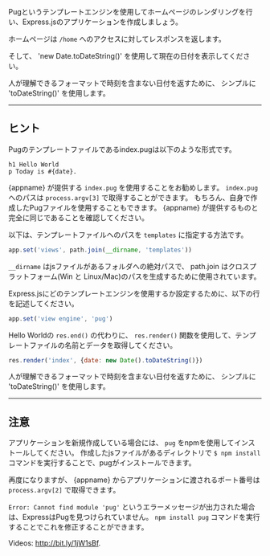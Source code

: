 Pugというテンプレートエンジンを使用してホームページのレンダリングを行い、Express.jsのアプリケーションを作成しましょう。

ホームページは `/home` へのアクセスに対してレスポンスを返します。

そして、 'new Date.toDateString()' を使用して現在の日付を表示してください。

人が理解できるフォーマットで時刻を含まない日付を返すために、 シンプルに 'toDateString()' を使用します。

-----------------------------

## ヒント

Pugのテンプレートファイルであるindex.pugは以下のような形式です。

```pug
h1 Hello World
p Today is #{date}.
```

{appname} が提供する `index.pug` を使用することをお勧めします。 `index.pug` へのパスは `process.argv[3]` で取得することができます。
もちろん、自身で作成したPugファイルを使用することもできます。 {appname} が提供するものと完全に同じであることを確認してください。

以下は、テンプレートファイルへのパスを `templates` に指定する方法です。

```js
app.set('views', path.join(__dirname, 'templates'))
```

`__dirname` はjsファイルがあるフォルダへの絶対パスで、 path.join はクロスプラットフォーム(Win と Linux/Mac)のパスを生成するために使用されています。

Express.jsにどのテンプレートエンジンを使用するか設定するために、以下の行を記述してください。

```js
app.set('view engine', 'pug')
```

Hello Worldの `res.end()` の代わりに、 `res.render()` 関数を使用して、テンプレートファイルの名前とデータを取得してください。

```js
res.render('index', {date: new Date().toDateString()})
```

人が理解できるフォーマットで時刻を含まない日付を返すために、 シンプルに 'toDateString()' を使用します。

--------------------------------

## 注意

アプリケーションを新規作成している場合には、 `pug` をnpmを使用してインストールしてください。
作成したjsファイルがあるディレクトリで `$ npm install` コマンドを実行することで、pugがインストールできます。

再度になりますが、 {appname} からアプリケーションに渡されるポート番号は `process.argv[2]` で取得できます。

`Error: Cannot find module 'pug'` というエラーメッセージが出力された場合は、ExpressはPugを見つけられていません。
`npm install pug` コマンドを実行することでこれを修正することができます。

Videos: http://bit.ly/1jW1sBf.
